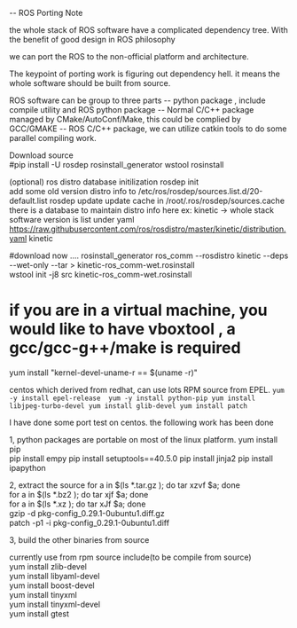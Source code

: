 -- ROS Porting Note

the whole stack of ROS software have a complicated dependency tree. With the benefit of good design in ROS philosophy

we can port the ROS to the non-official platform and architecture.

The keypoint of porting work is figuring out dependency hell. it means the whole software should be built from source.

ROS software can be group to three parts 
 -- python package , include compile utility and ROS python package
 -- Normal C/C++ package managed by CMake/AutoConf/Make, this could be complied by GCC/GMAKE
 -- ROS C/C++ package, we can utilize catkin tools to do some parallel compiling work.
 
Download source  
#pip install -U rosdep rosinstall_generator wstool rosinstall

(optional) ros distro database initilization
rosdep init  
add some old version distro info to 
/etc/ros/rosdep/sources.list.d/20-default.list
rosdep update
update cache in /root/.ros/rosdep/sources.cache
there is a database to maintain distro info here
ex: kinetic -> whole stack software version is list under
yaml https://raw.githubusercontent.com/ros/rosdistro/master/kinetic/distribution.yaml kinetic

#download now ....
rosinstall_generator ros_comm --rosdistro kinetic --deps --wet-only --tar > kinetic-ros_comm-wet.rosinstall  
wstool init -j8 src kinetic-ros_comm-wet.rosinstall   

# if you are in a virtual machine, you would like to have vboxtool , a gcc/gcc-g++/make is required 
 yum install "kernel-devel-uname-r == $(uname -r)"
 
centos which derived from redhat, can use lots RPM source from EPEL.
`yum -y install epel-release
 yum -y install python-pip
 yum install libjpeg-turbo-devel
 yum install glib-devel
 yum install patch
 `

I have done some port test on centos. the following work has been done
 
1, python packages are portable on most of the linux platform.
yum install pip   
pip install empy
pip install setuptools==40.5.0
pip install jinja2
pip install ipapython

2, extract the source 
for a in $(ls  *.tar.gz ); do tar xzvf $a; done    
for a in $(ls  *.bz2 ); do tar xjf $a; done    
for a in $(ls  *.xz ); do tar xJf $a; done    
gzip -d pkg-config_0.29.1-0ubuntu1.diff.gz   
patch -p1 -i  pkg-config_0.29.1-0ubuntu1.diff   

3, build the other binaries from source

currently use from rpm source include(to be compile from source)   
yum install zlib-devel   
yum install libyaml-devel  
yum install boost-devel  
yum install tinyxml  
yum install tinyxml-devel  
yum install gtest  



